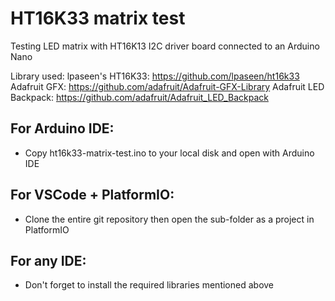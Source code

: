 # HT16K33 matrix test
Testing  LED matrix with HT16K13 I2C driver board connected to an Arduino Nano

Library used:
lpaseen's HT16K33: https://github.com/lpaseen/ht16k33
Adafruit GFX: https://github.com/adafruit/Adafruit-GFX-Library 
Adafruit LED Backpack: https://github.com/adafruit/Adafruit_LED_Backpack

## For Arduino IDE:
* Copy ht16k33-matrix-test.ino to your local disk and open with Arduino IDE

## For VSCode + PlatformIO:
* Clone the entire git repository then open the sub-folder as a project in PlatformIO

## For any IDE:
* Don't forget to install the required libraries mentioned above
